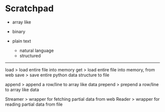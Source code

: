 # Scratchpad

- array like

- binary
- plain text
    - natural language
    - structured


---

load > load entire file into memory
get > load entire file into memory, from web
save > save entire python data structure to file

append > append a row/line to array like data
prepend > prepend a row/line to array like data

Streamer > wrapper for fetching partial data from web
Reader > wrapper for reading partial data from file